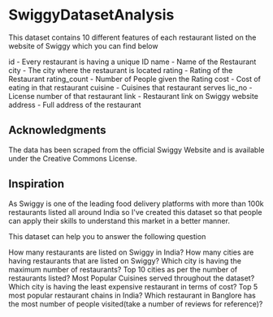 # SwiggyDatasetAnalysis
This dataset contains 10 different features of each restaurant listed on the website of Swiggy which you can find below

id - Every restaurant is having a unique ID
name - Name of the Restaurant
city - The city where the restaurant is located
rating - Rating of the Restaurant
rating_count - Number of People given the Rating
cost - Cost of eating in that restaurant
cuisine - Cuisines that restaurant serves
lic_no - License number of that restaurant
link - Restaurant link on Swiggy website
address - Full address of the restaurant
## Acknowledgments

The data has been scraped from the official Swiggy Website and is available under the Creative Commons License.

## Inspiration

As Swiggy is one of the leading food delivery platforms with more than 100k restaurants listed all around India so I've created this dataset so that people can apply their skills to understand this market in a better manner.

This dataset can help you to answer the following question

How many restaurants are listed on Swiggy in India?
How many cities are having restaurants that are listed on Swiggy?
Which city is having the maximum number of restaurants?
Top 10 cities as per the number of restaurants listed?
Most Popular Cuisines served throughout the dataset?
Which city is having the least expensive restaurant in terms of cost?
Top 5 most popular restaurant chains in India?
Which restaurant in Banglore has the most number of people visited(take a number of reviews for reference)?

